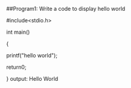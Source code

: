 ##Program1: Write a code to display hello world

#include<stdio.h>

int main()

{

printf("hello world");

return0;

}
output: Hello World
